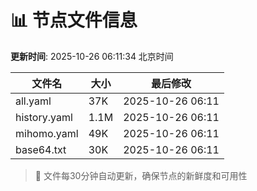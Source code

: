 # 📊 节点文件信息

**更新时间**: 2025-10-26 06:11:34 北京时间

| 文件名 | 大小 | 最后修改 |
|--------|------|----------|
| all.yaml | 37K | 2025-10-26 06:11 |
| history.yaml | 1.1M | 2025-10-26 06:11 |
| mihomo.yaml | 49K | 2025-10-26 06:11 |
| base64.txt | 30K | 2025-10-26 06:11 |

> 🔄 文件每30分钟自动更新，确保节点的新鲜度和可用性
